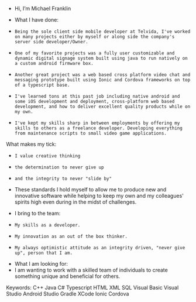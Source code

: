 - Hi, I’m MichaeI Franklin

- What I have done:
*     Being the sole client side mobile developer at Telvida, I've worked on many projects either by myself or along side the company's server side developer/Owner. 
*     One of my favorite projects was a fully user customizable and dynamic digital signage system built using java to run natively on a custom android firmware box. 
*     Another great project was a web based cross platform video chat and messaging prototype built using Ionic and Cordova frameworks on top of a typescript base. 
*     I've learned tons at this past job including native android and some iOS development and deployment, cross-platform web based development, and how to deliver excellent quality products while on my own.
*     I've kept my skills sharp in between employments by offering my skills to others as a freelance developer. Developing everything from maintenance scripts to small video game applications.

What makes my tick:
*     I value creative thinking
*     the determination to never give up
*     and the integrity to never "slide by"
- These standards I hold myself to allow me to produce new and innovative software while helping to keep my own and my colleagues' spirits high even during in the midst of challenges. 

- I bring to the team:
*     My skills as a developer.
*     My innovation as an out of the box thinker.
*     My always optimistic attitude as an integrity driven, "never give up", person that I am.

- What I am looking for:
- I am wanting to work with a skilled team of individuals to create something unique and beneficial for others. 


Keywords:
C++
Java
C#
Typescript
HTML
XML
SQL
Visual Basic
Visual Studio
Android Studio
Gradle
XCode
Ionic
Cordova
